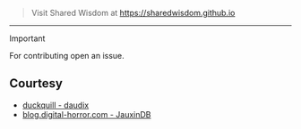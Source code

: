 > Visit Shared Wisdom at https://sharedwisdom.github.io
---

> [!IMPORTANT]
> For contributing open an issue.
	
## Courtesy
- [duckquill - daudix](https://codeberg.org/daudix/duckquill)
- [blog.digital-horror.com - JauxinDB](https://github.com/JuxhinDB/blog.digital-horror.com)